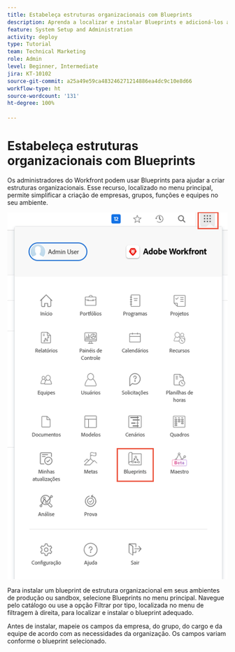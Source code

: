 ```yaml
---
title: Estabeleça estruturas organizacionais com Blueprints
description: Aprenda a localizar e instalar Blueprints e adicioná-los ao [!UICONTROL Menu principal].
feature: System Setup and Administration
activity: deploy
type: Tutorial
team: Technical Marketing
role: Admin
level: Beginner, Intermediate
jira: KT-10102
source-git-commit: a25a49e59ca483246271214886ea4dc9c10e8d66
workflow-type: ht
source-wordcount: '131'
ht-degree: 100%

---
```




# Estabeleça estruturas organizacionais com Blueprints

Os administradores do Workfront podem usar Blueprints para ajudar a criar estruturas organizacionais. Esse recurso, localizado no menu principal, permite simplificar a criação de empresas, grupos, funções e equipes no seu ambiente.

![Estruturas organizacionais com [!UICONTROL Blueprints]](assets/BP_orgstructure_01.png)

Para instalar um blueprint de estrutura organizacional em seus ambientes de produção ou sandbox, selecione Blueprints no menu principal. Navegue pelo catálogo ou use a opção Filtrar por tipo, localizada no menu de filtragem à direita, para localizar e instalar o blueprint adequado.

Antes de instalar, mapeie os campos da empresa, do grupo, do cargo e da equipe de acordo com as necessidades da organização. Os campos variam conforme o blueprint selecionado.

<!--Note: There are two types of Blueprints—Project Template and Organizational Structure. For more information on using blueprints and steps you need to take following installation, refer to the Blueprints articles.-->

